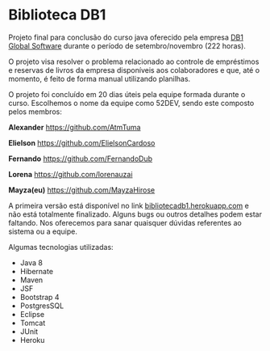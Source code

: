 # Biblioteca DB1
Projeto final para conclusão do curso java oferecido pela empresa <a href="http://www.db1.com.br/">DB1 Global Software</a> durante o período de setembro/novembro (222 horas). 

O projeto visa resolver o problema relacionado ao controle de empréstimos e reservas de livros da empresa disponíveis aos colaboradores e que, até o momento, é feito de forma manual utilizando planilhas. 

O projeto foi concluído em 20 dias úteis pela equipe formada durante o curso. Escolhemos o nome da equipe como 52DEV, sendo este composto pelos membros: 

**Alexander** https://github.com/AtmTuma 

**Elielson**  https://github.com/ElielsonCardoso

**Fernando**  https://github.com/FernandoDub

**Lorena**    https://github.com/lorenauzai

**Mayza(eu)** https://github.com/MayzaHirose

A primeira versão está disponível no link <a href="bibliotecadb1.herokuapp.com">bibliotecadb1.herokuapp.com</a> e não está totalmente finalizado. Alguns bugs ou outros detalhes podem estar faltando. Nos oferecemos para sanar quaisquer dúvidas referentes ao sistema ou a equipe. 

Algumas tecnologias utilizadas:

- Java 8
- Hibernate
- Maven
- JSF
- Bootstrap 4
- PostgresSQL
- Eclipse
- Tomcat
- JUnit
- Heroku
